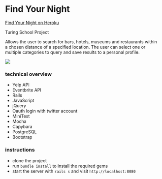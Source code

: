 Find Your Night
=====================

[Find Your Night on Heroku](https://find-your-night.herokuapp.com/)

Turing School Project

Allows the user to search for bars, hotels, museums and restaurants within a
chosen distance of a specified location. The user can select one or multiple
categories to query and save results to a personal profile.

![](https://dl.dropboxusercontent.com/u/4260734/find-your-night.png)

### technical overview

* Yelp API
* Eventbrite API
* Rails
* JavaScript
* jQuery
* Oauth login with twitter account
* MiniTest
* Mocha
* Capybara
* PostgreSQL
* Bootstrap

### instructions

* clone the project
* run `bundle install` to install the required gems
* start the server with `rails s` and visit `http://localhost:8080`
